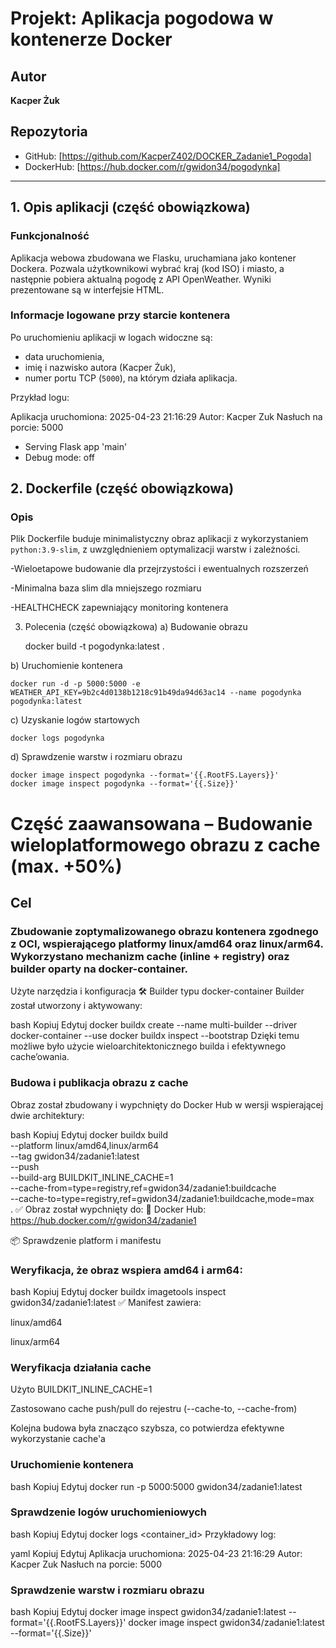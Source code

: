 # Projekt: Aplikacja pogodowa w kontenerze Docker

## Autor
**Kacper Żuk**

## Repozytoria
- GitHub: [https://github.com/KacperZ402/DOCKER_Zadanie1_Pogoda]
- DockerHub: [https://hub.docker.com/r/gwidon34/pogodynka]
---

## 1. Opis aplikacji (część obowiązkowa)

### Funkcjonalność
Aplikacja webowa zbudowana we Flasku, uruchamiana jako kontener Dockera. Pozwala użytkownikowi wybrać kraj (kod ISO) i miasto, a następnie pobiera aktualną pogodę z API OpenWeather. Wyniki prezentowane są w interfejsie HTML.

### Informacje logowane przy starcie kontenera
Po uruchomieniu aplikacji w logach widoczne są:
- data uruchomienia,
- imię i nazwisko autora (Kacper Żuk),
- numer portu TCP (`5000`), na którym działa aplikacja.

Przykład logu:

Aplikacja uruchomiona: 2025-04-23 21:16:29
Autor: Kacper Zuk
Nasłuch na porcie: 5000
 * Serving Flask app 'main'
 * Debug mode: off

## 2. Dockerfile (część obowiązkowa)

### Opis
Plik Dockerfile buduje minimalistyczny obraz aplikacji z wykorzystaniem `python:3.9-slim`, z uwzględnieniem optymalizacji warstw i zależności.

-Wieloetapowe budowanie dla przejrzystości i ewentualnych rozszerzeń

-Minimalna baza slim dla mniejszego rozmiaru

-HEALTHCHECK zapewniający monitoring kontenera

3. Polecenia (część obowiązkowa)
a) Budowanie obrazu

    docker build -t pogodynka:latest .

b) Uruchomienie kontenera

    docker run -d -p 5000:5000 -e WEATHER_API_KEY=9b2c4d0138b1218c91b49da94d63ac14 --name pogodynka pogodynka:latest

c) Uzyskanie logów startowych

    docker logs pogodynka

d) Sprawdzenie warstw i rozmiaru obrazu

    docker image inspect pogodynka --format='{{.RootFS.Layers}}'
    docker image inspect pogodynka --format='{{.Size}}'

# Część zaawansowana – Budowanie wieloplatformowego obrazu z cache (max. +50%)
## Cel
### Zbudowanie zoptymalizowanego obrazu kontenera zgodnego z OCI, wspierającego platformy linux/amd64 oraz linux/arm64. Wykorzystano mechanizm cache (inline + registry) oraz builder oparty na docker-container.

Użyte narzędzia i konfiguracja
🛠 Builder typu docker-container
Builder został utworzony i aktywowany:

bash
Kopiuj
Edytuj
docker buildx create --name multi-builder --driver docker-container --use
docker buildx inspect --bootstrap
Dzięki temu możliwe było użycie wieloarchitektonicznego builda i efektywnego cache’owania.

### Budowa i publikacja obrazu z cache
Obraz został zbudowany i wypchnięty do Docker Hub w wersji wspierającej dwie architektury:

bash
Kopiuj
Edytuj
docker buildx build \
  --platform linux/amd64,linux/arm64 \
  --tag gwidon34/zadanie1:latest \
  --push \
  --build-arg BUILDKIT_INLINE_CACHE=1 \
  --cache-from=type=registry,ref=gwidon34/zadanie1:buildcache \
  --cache-to=type=registry,ref=gwidon34/zadanie1:buildcache,mode=max \
  .
✅ Obraz został wypchnięty do:
🔗 Docker Hub: https://hub.docker.com/r/gwidon34/zadanie1

📦 Sprawdzenie platform i manifestu
### Weryfikacja, że obraz wspiera amd64 i arm64:

bash
Kopiuj
Edytuj
docker buildx imagetools inspect gwidon34/zadanie1:latest
✅ Manifest zawiera:

linux/amd64

linux/arm64

### Weryfikacja działania cache
Użyto BUILDKIT_INLINE_CACHE=1

Zastosowano cache push/pull do rejestru (--cache-to, --cache-from)

Kolejna budowa była znacząco szybsza, co potwierdza efektywne wykorzystanie cache'a

### Uruchomienie kontenera
bash
Kopiuj
Edytuj
docker run -p 5000:5000 gwidon34/zadanie1:latest
### Sprawdzenie logów uruchomieniowych
bash
Kopiuj
Edytuj
docker logs <container_id>
Przykładowy log:

yaml
Kopiuj
Edytuj
Aplikacja uruchomiona: 2025-04-23 21:16:29
Autor: Kacper Zuk
Nasłuch na porcie: 5000
### Sprawdzenie warstw i rozmiaru obrazu
bash
Kopiuj
Edytuj
docker image inspect gwidon34/zadanie1:latest --format='{{.RootFS.Layers}}'
docker image inspect gwidon34/zadanie1:latest --format='{{.Size}}'


   
